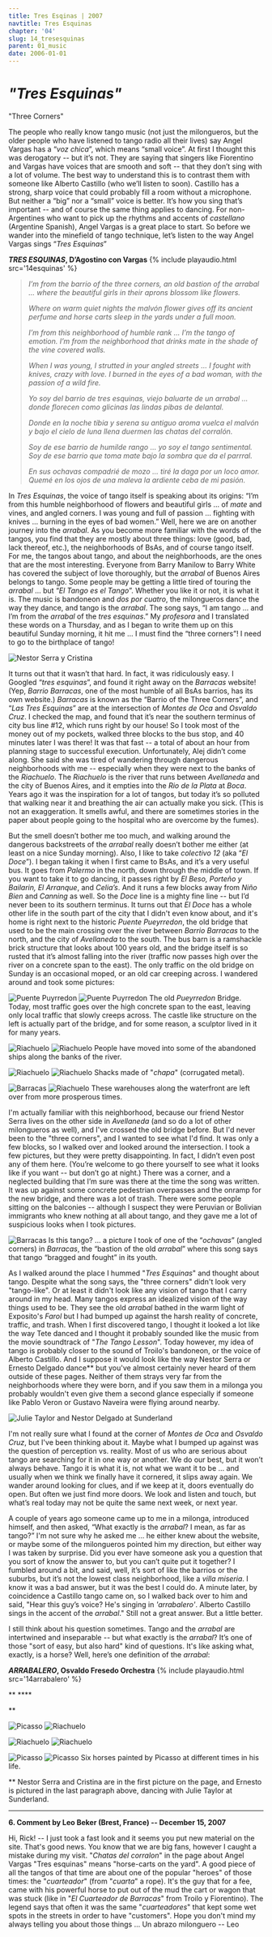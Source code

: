 ```yaml
---
title: Tres Esqinas | 2007
navtitle: Tres Esquinas
chapter: '04'
slug: 14_tresesquinas
parent: 01_music
date: 2006-01-01
---
```


# _"Tres Esquinas"_
"Three Corners"

The people who really know tango music (not just the milongueros, but the older people who have listened to tango radio all their lives) say Angel Vargas has a “_voz chica_”, which means “small voice”. At first I thought this was derogatory -- but it’s not. They are saying that singers like Fiorentino and Vargas have voices that are smooth and soft -- that they don’t sing with a lot of volume. The best way to understand this is to contrast them with someone like Alberto Castillo (who we’ll listen to soon). Castillo has a strong, sharp voice that could probably fill a room without a microphone. But neither a “big” nor a “small” voice is better. It’s how you sing that’s important -- and of course the same thing applies to dancing. For non-Argentines who want to pick up the rhythms and accents of _castellano_ (Argentine Spanish), Angel Vargas is a great place to start. So before we wander into the minefield of tango technique, let’s listen to the way Angel Vargas sings “_Tres Esquinas_”

**_TRES ESQUINAS_, D’Agostino con Vargas**
{% include playaudio.html
src='14esquinas' %}

> _I’m from the barrio of the three corners,
> an old bastion of the arrabal ...
> where the beautiful girls in their aprons
> blossom like flowers._
>
> _Where on warm quiet nights
> the malvón flower gives off its ancient perfume
> and horse carts sleep in the yards
> under a full moon._
>
> _I’m from this neighborhood of humble rank ...
> I’m the tango of emotion.
> I’m from the neighborhood that drinks mate
> in the shade of the vine covered walls._
>
> _When I was young, I strutted
> in your angled streets ...
> I fought with knives, crazy with love.
> I burned in the eyes of a bad woman,
> with the passion of a wild fire._
>
> _Yo soy del barrio de tres esquinas,
> viejo baluarte de un arrabal ...
> donde florecen como glicinas
> las lindas pibas de delantal._
>
> _Donde en la noche tibia y serena
> su antiguo aroma vuelca el malvón
> y bajo el cielo de luna llena
> duermen las chatas del corralón._
>
> _Soy de ese barrio de humilde rango ...
> yo soy el tango sentimental.
> Soy de ese barrio que toma mate
> bajo la sombra que da el parrral._
>
> _En sus ochavas
> compadrié de mozo ...
> tiré la daga por un loco amor.
> Quemé en los ojos de una maleva
> la ardiente ceba de mi pasión._

In _Tres Esquinas_, the voice of tango itself is speaking about its origins: “I’m from this humble neighborhood of flowers and beautiful girls ... of _mate_ and vines, and angled corners.
I was young and full of passion ... fighting with knives ... burning in the eyes of bad women.”
Well, here we are on another journey into the _arrabal_.
As you become more familiar with the words of the tangos, you find that they are mostly about three things: love (good, bad, lack thereof, etc.), the neighborhoods of BsAs, and of course tango itself.
For me, the tangos about tango, and about the neighborhoods, are the ones that are the most interesting.
Everyone from Barry Manilow to Barry White has covered the subject of love thoroughly, but the _arrabal_ of Buenos Aires belongs to tango.
Some people may be getting a little tired of touring the _arrabal_ ... but “_El Tango es el Tango_”.
Whether you like it or not, it is what it is.
The music is bandoneon and _dos por cuatro_, the milongueros dance the way they dance, and tango is the _arrabal_.
The song says, “I am tango ... and I’m from the _arrabal_ of the _tres esquinas_.”
My _profesora_ and I translated these words on a Thursday, and as I began to write them up on this beautiful Sunday morning, it hit me ... I must find the “three corners”!
I need to go to the birthplace of tango!

![Nestor Serra y Cristina ](/4_pics/14tresesquinas/50.jpg)

It turns out that it wasn’t that hard. In fact, it was ridiculously easy. I Googled “_tres esquinas_”, and found it right away on the _Barracas_ website! (Yep, _Barrio Barracas_, one of the most humble of all BsAs barrios, has its own website.) _Barracas_ is known as the “Barrio of the Three Corners”, and “_Las Tres Esquinas_” are at the intersection of _Montes de Oca_ and _Osvaldo Cruz_. I checked the map, and found that it’s near the southern terminus of city bus line #12, which runs right by our house! So I took most of the money out of my pockets, walked three blocks to the bus stop, and 40 minutes later I was there! It was that fast -- a total of about an hour from planning stage to successful execution. Unfortunately, Alej didn’t come along. She said she was tired of wandering through dangerous neighborhoods with me -- especially when they were next to the banks of the _Riachuelo_. The _Riachuelo_ is the river that runs between _Avellaneda_ and the city of Buenos Aires, and it empties into the _Rio de la Plata_ at _Boca_. Years ago it was the inspiration for a lot of tangos, but today it’s so polluted that walking near it and breathing the air can actually make you sick. (This is not an exaggeration. It smells awful, and there are sometimes stories in the paper about people going to the hospital who are overcome by the fumes).

But the smell doesn’t bother me too much, and walking around the dangerous backstreets of the _arrabal_ really doesn’t bother me either (at least on a nice Sunday morning). Also, I like to take _colectivo 12_ (aka “_El Doce_”). I began taking it when I first came to BsAs, and it’s a very useful bus. It goes from _Palermo_ in the north, down through the middle of town. If you want to take it to go dancing, it passes right by _El Beso, Porteño y Bailarin, El Arranque_, and _Celia’s_. And it runs a few blocks away from _Niño Bien_ and _Canning_ as well. So the _Doce_ line is a mighty fine line -- but I’d never been to its southern terminus. It turns out that _El Doce_ has a whole other life in the south part of the city that I didn't even know about, and it's home is right next to the historic _Puente Pueyrredon_, the old bridge that used to be the main crossing over the river between _Barrio Barracas_ to the north, and the city of _Avellaneda_ to the south. The bus barn is a ramshackle brick structure that looks about 100 years old, and the bridge itself is so rusted that it’s almost falling into the river (traffic now passes high over the river on a concrete span to the east). The only traffic on the old bridge on Sunday is an occasional moped, or an old car creeping across. I wandered around and took some pictures:


![Puente Puyrredon](/4_pics/14tresesquinas/image032.jpg)
![Puente Puyrredon](/4_pics/14tresesquinas/image033.jpg)
The old _Pueyrredon_ Bridge. Today, most traffic goes over the high concrete span to the east,
leaving only local traffic that slowly creeps across. The castle like structure on the left is
actually part of the bridge, and for some reason, a sculptor lived in it for many years.

![Riachuelo](/4_pics/14tresesquinas/image035.jpg)
![Riachuelo](/4_pics/14tresesquinas/image036.jpg)
People have moved into some of the abandoned ships along the banks of the river.

![Riachuelo](/4_pics/14tresesquinas/image037.jpg)
![Riachuelo](/4_pics/14tresesquinas/image038.jpg)
Shacks made of "_chapa_" (corrugated metal).

![Barracas](/4_pics/14tresesquinas/image039.jpg)
![Riachuelo](/4_pics/14tresesquinas/image040.jpg)
These warehouses along the waterfront are left over from more prosperous times.




I'm actually familiar with this neighborhood, because our friend Nestor Serra lives on the other side in _Avellaneda_ (and so do a lot of other milongueros as well), and I've crossed the old bridge before. But I'd never been to the "three corners", and I wanted to see what I'd find. It was only a few blocks, so I walked over and looked around the intersection. I took a few pictures, but they were pretty disappointing. In fact, I didn’t even post any of them here. (You’re welcome to go there yourself to see what it looks like if you want -- but don’t go at night.) There was a corner, and a neglected building that I’m sure was there at the time the song was written. It was up against some concrete pedestrian overpasses and the onramp for the new bridge, and there was a lot of trash. There were some people sitting on the balconies -- although I suspect they were Peruvian or Bolivian immigrants who knew nothing at all about tango, and they gave me a lot of suspicious looks when I took pictures.

![Barracas](/4_pics/14tresesquinas/image041.jpg)
Is this tango? ... a picture I took of one of the “_ochavas_” (angled corners) in _Barracas_,
the “bastion of the old _arrabal_” where this song says that tango “bragged and fought” in its youth.

As I walked around the place I hummed "_Tres Esquinas_" and thought about tango. Despite what the song says, the "three corners" didn't look very "tango-like". Or at least it didn't look like any vision of tango that I carry around in my head. Many tangos express an idealized vision of the way things used to be. They see the old _arrabal_ bathed in the warm light of Exposito's _Farol_ but I had bumped up against the harsh reality of concrete, traffic, and trash. When I first discovered tango, I thought it looked a lot like the way Tete danced and I thought it probably sounded like the music from the movie soundtrack of "_The Tango Lesson_". Today however, my idea of tango is probably closer to the sound of Troilo's bandoneon, or the voice of Alberto Castillo. And I suppose it would look like the way Nestor Serra or Ernesto Delgado dance\*\* but you've almost certainly never heard of them outside of these pages. Neither of them strays very far from the neighborhoods where they were born, and if you saw them in a milonga you probably wouldn't even give them a second glance especially if someone like Pablo Veron or Gustavo Naveira were flying around nearby.

![Julie Taylor and Nestor Delgado at Sunderland](/4_pics/14tresesquinas/e10.jpg)

I'm not really sure what I found at the corner of _Montes de Oca_ and _Osvaldo Cruz_, but I've been thinking about it. Maybe what I bumped up against was the question of perception vs. reality. Most of us who are serious about tango are searching for it in one way or another. We do our best, but it won’t always behave. Tango it is what it is, not what we want it to be ... and usually when we think we finally have it cornered, it slips away again. We wander around looking for clues, and if we keep at it, doors eventually do open. But often we just find more doors. We look and listen and touch, but what’s real today may not be quite the same next week, or next year.

A couple of years ago someone came up to me in a milonga, introduced himself, and then asked, “What exactly is the _arrabal_? I mean, as far as tango?” I'm not sure why he asked me ... he either knew about the website, or maybe some of the milongueros pointed him my direction, but either way I was taken by surprise. Did you ever have someone ask you a question that you sort of know the answer to, but you can’t quite put it together? I fumbled around a bit, and said, well, it’s sort of like the barrios or the suburbs, but it’s not the lowest class neighborhood, like a _villa miseria_. I know it was a bad answer, but it was the best I could do. A minute later, by coincidence a Castillo tango came on, so I walked back over to him and said, "Hear this guy’s voice? He's singing in _'arrabalero'_. Alberto Castillo sings in the accent of the _arrabal_." Still not a great answer. But a little better.

I still think about his question sometimes. Tango and the _arrabal_ are intertwined and inseparable -- but what exactly is the _arrabal_? It’s one of those "sort of easy, but also hard" kind of questions. It's like asking what, exactly, is a horse? Well, here’s one definition of the _arrabal_:

**_ARRABALERO_, Osvaldo Fresedo Orchestra**
{% include playaudio.html
src='14arrabalero' %}

**
\*\*\*\*

**

![Picasso](/4_pics/14tresesquinas/image042.jpg)
![Riachuelo](/4_pics/14tresesquinas/image043.jpg)

![Riachuelo](/4_pics/14tresesquinas/image044.jpg)
![Riachuelo](/4_pics/14tresesquinas/image045.jpg)

![Picasso](/4_pics/14tresesquinas/image029.jpg)
![Picasso](/4_pics/14tresesquinas/image046.jpg)
Six horses painted by Picasso at different times in his life.

\*\* Nestor Serra and Cristina are in the first picture on the page, and Ernesto is pictured in the last paragraph above, dancing with Julie Taylor at Sunderland.


-----

**6\. Comment by Leo Beker (Brest, France)  --  December 15, 2007**

Hi, Rick!  -- I just took a fast look and it seems you put new material on the site. That's good news. You know that we are big fans, however I caught a mistake during my visit. "_Chatas del corralon_" in the page about Angel Vargas "Tres esquinas" means "horse-carts on the yard". A good piece of all the tangos of that time are about one of the popular "heroes" of those times: the "_cuarteador_" (from "_cuarta_" a rope). It's the guy that for a fee, came with his powerful horse to put out of the mud the cart or wagon that was stuck (like in "_El Cuarteador de Barracas_" from Troilo y Fiorentino). The legend says that often it was the same "_cuarteadores_" that kept some wet spots in the streets in order to have "customers". Hope you don't mind my always telling you about those things ...
Un abrazo milonguero -- Leo

